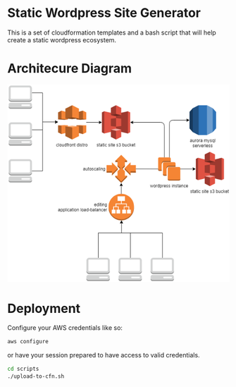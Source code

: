 # Static Wordpress Site Generator
This is a set of cloudformation templates and a bash script that will help create a static wordpress ecosystem.

# Architecure Diagram
![](Wordpress-Static.png?raw=true)

# Deployment

Configure your AWS credentials like so:
```bash
aws configure
```
or have your session prepared to have access to valid credentials.

```bash
cd scripts
./upload-to-cfn.sh
```

